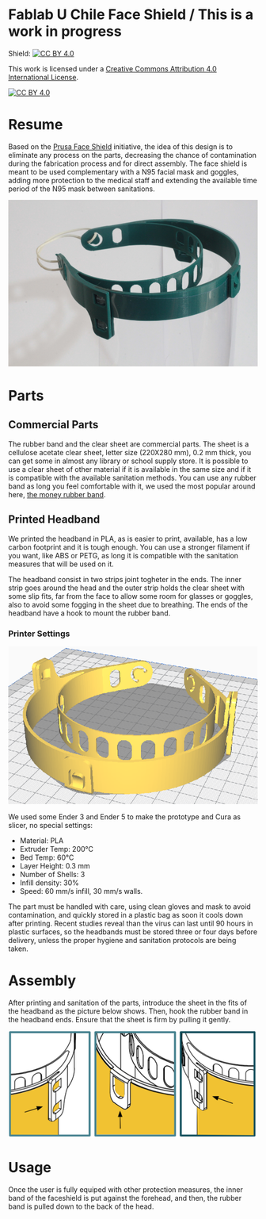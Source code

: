 # Fablab U Chile Face Shield / This is a work in progress

Shield: [![CC BY 4.0][cc-by-shield]][cc-by]

This work is licensed under a [Creative Commons Attribution 4.0 International
License][cc-by].

[![CC BY 4.0][cc-by-image]][cc-by]

[cc-by]: http://creativecommons.org/licenses/by/4.0/
[cc-by-image]: https://i.creativecommons.org/l/by/4.0/88x31.png
[cc-by-shield]: https://img.shields.io/badge/License-CC%20BY%204.0-lightgrey.svg

# Resume

Based on the [Prusa Face Shield](https://www.prusaprinters.org/prints/25857-protective-face-shield-rc3) initiative, the idea of this design is to eliminate any process on the parts, decreasing the chance of contamination during the fabrication process and for direct assembly. The face shield is meant to be used complementary with a N95 facial mask and goggles, adding more protection to the medical staff and extending the available time period of the N95 mask between sanitations.

![asd1](/images/image1596.png "Prototype")

# Parts

## Commercial Parts

The rubber band and the clear sheet are commercial parts. The sheet is a cellulose acetate clear sheet, letter size (220X280 mm), 0.2 mm thick, you can get some in almost any library or school supply store. It is possible to use a clear sheet of other material if it is available in the same size and if it is compatible with the available sanitation methods. You can use any rubber band as long you feel comfortable with it, we used the most popular around here, [the money rubber band](https://envato-shoebox-0.imgix.net/6ef5/6284-fc6f-11e2-9f2a-842b2b692e1a/Dollar+bills+tied+with+a+rubber+band.jpg?auto=compress%2Cformat&fit=max&mark=https%3A%2F%2Felements-assets.envato.com%2Fstatic%2Fwatermark2.png&markalign=center%2Cmiddle&markalpha=18&w=700&s=1d7993257e4dcf2818c1a83303ead3cc).

## Printed Headband

We printed the headband in PLA, as is easier to print, available, has a low carbon footprint and it is tough enough. You can use a stronger filament if you want, like ABS or PETG, as long it is compatible with the sanitation measures that will be used on it.

The headband consist in two strips joint togheter in the ends. The inner strip goes around the head and the outer strip holds the clear sheet with some slip fits, far from the face to allow some room for glasses or goggles, also to avoid some fogging in the sheet due to breathing. The ends of the headband have a hook to mount the rubber band.

### Printer Settings 

![asd2](/images/curaset.png "Part deployment on Cura")

We used some Ender 3 and Ender 5 to make the prototype and Cura as slicer, no special settings:

- Material: PLA
- Extruder Temp: 200°C
- Bed Temp: 60°C
- Layer Height: 0.3 mm
- Number of Shells: 3
- Infill density: 30%
- Speed: 60 mm/s infill, 30 mm/s walls.

The part must be handled with care, using clean gloves and mask to avoid contamination, and quickly stored in a plastic bag as soon it cools down after printing. Recent studies reveal than the virus can last until 90 hours in plastic surfaces, so the headbands must be stored three or four days before delivery, unless the proper hygiene and sanitation protocols are being taken. 

# Assembly

After printing and sanitation of the parts, introduce the sheet in the fits of the headband as the picture below shows. Then, hook the rubber band in the headband ends. Ensure that the sheet is firm by pulling it gently.

![asd3](/images/slipfits.png "Slip fits")


# Usage

Once the user is fully equiped with other protection measures, the inner band of the faceshield is put against the forehead, and then, the rubber band is pulled down to the back of the head.

